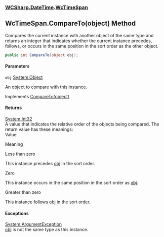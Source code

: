 ### [WCSharp.DateTime](WCSharp.DateTime.md 'WCSharp.DateTime').[WcTimeSpan](WCSharp.DateTime.WcTimeSpan.md 'WCSharp.DateTime.WcTimeSpan')

## WcTimeSpan.CompareTo(object) Method

Compares the current instance with another object of the same type and returns an integer that indicates whether the current instance precedes, follows, or occurs in the same position in the sort order as the other object.

```csharp
public int CompareTo(object obj);
```
#### Parameters

<a name='WCSharp.DateTime.WcTimeSpan.CompareTo(object).obj'></a>

`obj` [System.Object](https://docs.microsoft.com/en-us/dotnet/api/System.Object 'System.Object')

An object to compare with this instance.

Implements [CompareTo(object)](https://docs.microsoft.com/en-us/dotnet/api/System.IComparable.CompareTo#System_IComparable_CompareTo_System_Object_ 'System.IComparable.CompareTo(System.Object)')

#### Returns
[System.Int32](https://docs.microsoft.com/en-us/dotnet/api/System.Int32 'System.Int32')  
A value that indicates the relative order of the objects being compared. The return value has these meanings:    
  Value    
  
  Meaning    
  
  Less than zero    
  
  This instance precedes [obj](WCSharp.DateTime.WcTimeSpan.CompareTo(object).md#WCSharp.DateTime.WcTimeSpan.CompareTo(object).obj 'WCSharp.DateTime.WcTimeSpan.CompareTo(object).obj') in the sort order.    
  
  Zero    
  
  This instance occurs in the same position in the sort order as [obj](WCSharp.DateTime.WcTimeSpan.CompareTo(object).md#WCSharp.DateTime.WcTimeSpan.CompareTo(object).obj 'WCSharp.DateTime.WcTimeSpan.CompareTo(object).obj').    
  
  Greater than zero    
  
  This instance follows [obj](WCSharp.DateTime.WcTimeSpan.CompareTo(object).md#WCSharp.DateTime.WcTimeSpan.CompareTo(object).obj 'WCSharp.DateTime.WcTimeSpan.CompareTo(object).obj') in the sort order.

#### Exceptions

[System.ArgumentException](https://docs.microsoft.com/en-us/dotnet/api/System.ArgumentException 'System.ArgumentException')  
[obj](WCSharp.DateTime.WcTimeSpan.CompareTo(object).md#WCSharp.DateTime.WcTimeSpan.CompareTo(object).obj 'WCSharp.DateTime.WcTimeSpan.CompareTo(object).obj') is not the same type as this instance.